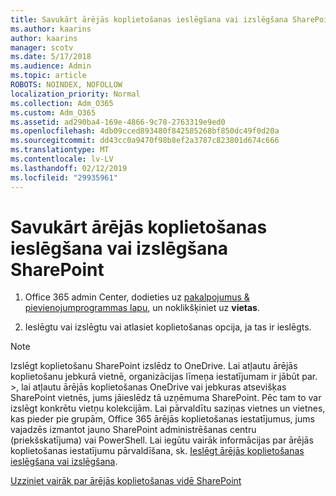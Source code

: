 ```yaml
---
title: Savukārt ārējās koplietošanas ieslēgšana vai izslēgšana SharePoint
ms.author: kaarins
author: kaarins
manager: scotv
ms.date: 5/17/2018
ms.audience: Admin
ms.topic: article
ROBOTS: NOINDEX, NOFOLLOW
localization_priority: Normal
ms.collection: Adm_O365
ms.custom: Adm_O365
ms.assetid: ad290ba4-169e-4866-9c78-2763319e9ed0
ms.openlocfilehash: 4db09cced893480f842585268bf850dc49f0d20a
ms.sourcegitcommit: dd43cc0a9470f98b8ef2a3787c823801d674c666
ms.translationtype: MT
ms.contentlocale: lv-LV
ms.lasthandoff: 02/12/2019
ms.locfileid: "29935961"
---
```

# <a name="turn-external-sharing-on-or-off-for-sharepoint"></a>Savukārt ārējās koplietošanas ieslēgšana vai izslēgšana SharePoint

1. Office 365 admin Center, dodieties uz [pakalpojumus &amp; pievienojumprogrammas lapu](https://portal.office.com/adminportal/home#/Settings/ServicesAndAddIns), un noklikšķiniet uz **vietas**.
    
2. Ieslēgtu vai izslēgtu vai atlasiet koplietošanas opcija, ja tas ir ieslēgts.
    
> [!NOTE]
> Izslēgt koplietošanu SharePoint izslēdz to OneDrive. Lai atļautu ārējās koplietošanu jebkurā vietnē, organizācijas līmeņa iestatījumam ir jābūt par. >, lai atļautu ārējās koplietošanas OneDrive vai jebkuras atsevišķas SharePoint vietnēs, jums jāieslēdz tā uzņēmuma SharePoint. Pēc tam to var izslēgt konkrētu vietņu kolekcijām. Lai pārvaldītu saziņas vietnes un vietnes, kas pieder pie grupām, Office 365 ārējās koplietošanas iestatījumus, jums vajadzēs izmantot jauno SharePoint administrēšanas centru (priekšskatījuma) vai PowerShell. Lai iegūtu vairāk informācijas par ārējās koplietošanas iestatījumu pārvaldīšana, sk. [Ieslēgt ārējās koplietošanas ieslēgšana vai izslēgšana](https://go.microsoft.com/fwlink/?linkid=866426). 
  
[Uzziniet vairāk par ārējās koplietošanas vidē SharePoint](https://go.microsoft.com/fwlink/?linkid=734908)
  

